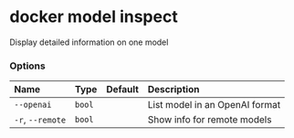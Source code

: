 # docker model inspect

<!---MARKER_GEN_START-->
Display detailed information on one model

### Options

| Name             | Type   | Default | Description                    |
|:-----------------|:-------|:--------|:-------------------------------|
| `--openai`       | `bool` |         | List model in an OpenAI format |
| `-r`, `--remote` | `bool` |         | Show info for remote models    |


<!---MARKER_GEN_END-->

